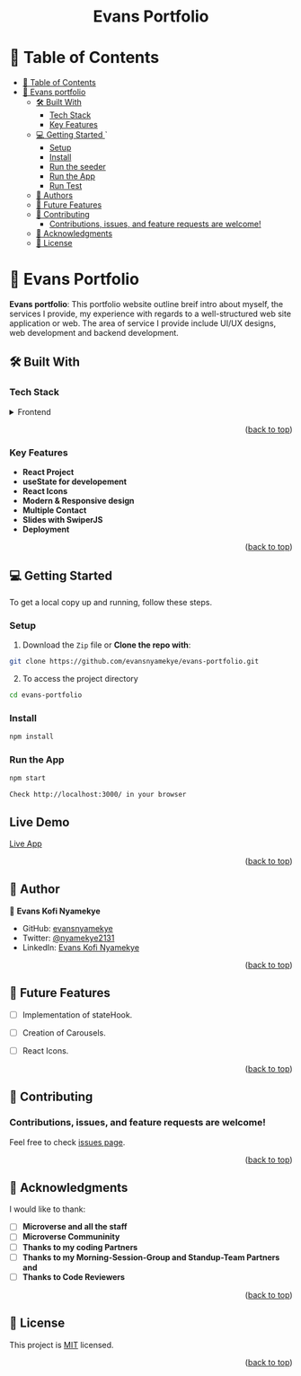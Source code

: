 <a name="readme-top"></a>

<div align="center">

  <h1><b>Evans Portfolio</b></h1>

</div>

# 📗 Table of Contents

- [📗 Table of Contents](#-table-of-contents)
- [📖 Evans portfolio ](#-rail-recipe-app-)
  - [🛠 Built With ](#-built-with-)
    - [Tech Stack ](#tech-stack-)
    - [Key Features ](#key-features-)
  - [💻 Getting Started ](#-getting-started-)`
    - [Setup](#setup)
    - [Install](#install)
    - [Run the seeder](#run-the-seeder)
    - [Run the App](#run-the-app)
    - [Run Test](#run-test)
  - [👥 Authors ](#-authors-)
  - [🔭 Future Features ](#-future-features-)
  - [🤝 Contributing ](#-contributing-)
    - [Contributions, issues, and feature requests are welcome!](#contributions-issues-and-feature-requests-are-welcome)
  - [🙏 Acknowledgments ](#-acknowledgments-)
  - [📝 License ](#-license-)

# 📖 Evans Portfolio <a name="about-project"></a>

**Evans portfolio**: This portfolio website outline breif intro about myself, the services I provide, my experience with regards to a well-structured web site application or web.
                    The area of service I provide include UI/UX designs, web development and backend development. 

## 🛠 Built With <a name="built-with"></a>

### Tech Stack <a name="tech-stack"></a>

<details>
  <summary>Frontend</summary>
  <ul>
    <li><a href="https://www.react.com">React</a></li>
    <li><a href="https://react-icons.github.io/react-icons/search/#q=twitt">React Icons</a></li>
    <li><a href="https://git-scm.com/">Git</a></li>
  </ul>
</details>

<p align="right">(<a href="#readme-top">back to top</a>)</p>

### Key Features <a name="key-features"></a>

- **React Project**
- **useState for developement**
- **React Icons**
- **Modern & Responsive design**
- **Multiple Contact**
- **Slides with SwiperJS**
- **Deployment**

<p align="right">(<a href="#readme-top">back to top</a>)</p>

## 💻 Getting Started <a name="getting-started"></a>

To get a local copy up and running, follow these steps.

### Setup

1. Download the `Zip` file or **Clone the repo with**:

```bash
git clone https://github.com/evansnyamekye/evans-portfolio.git
```

2. To access the project directory

```bash
cd evans-portfolio
```

### Install

```bash
npm install

```
### Run the App

```bash
npm start
```

```npm start
Check http://localhost:3000/ in your browser
```
## Live Demo
[Live App](https://evans-portfolio-ecru.vercel.app/)
<p align="right">(<a href="#readme-top">back to top</a>)</p>

## 👥 Author <a name='author'></a>

👤 **Evans Kofi Nyamekye**
- GitHub: [evansnyamekye](https://github.com/evansnyamekye)
- Twitter: [@nyamekye2131](https://twitter.com/nyamekye2131)
- LinkedIn: [Evans Kofi Nyamekye](https://www.linkedin.com/in/evans-kofi-nyamekye-1980a4117/)

<p align="right">(<a href="#readme-top">back to top</a>)</p>

## 🔭 Future Features <a name='future-features'></a>

- [ ] Implementation of stateHook.
- [ ] Creation of Carousels.
- [ ] React Icons.


<p align="right">(<a href="#readme-top">back to top</a>)</p>

## 🤝 Contributing <a name="contributing"></a>

### Contributions, issues, and feature requests are welcome!

Feel free to check [issues page](https://github.com/evansnyamekye/evans-portfolio/issues/4).

<p align="right">(<a href="#readme-top">back to top</a>)</p>
<!-- ACKNOWLEDGEMENTS -->

## 🙏 Acknowledgments <a name="acknowledgements"></a>

I would like to thank:

- [ ] **Microverse and all the staff**
- [ ] **Microverse Communinity**
- [ ] **Thanks to my coding Partners**
- [ ] **Thanks to my Morning-Session-Group and Standup-Team Partners and**
- [ ] **Thanks to Code Reviewers**

<p align="right">(<a href="#readme-top">back to top</a>)</p>

## 📝 License <a name="license"></a>

This project is [MIT](./LICENSE) licensed.

<p align="right">(<a href="#readme-top">back to top</a>)</p>
